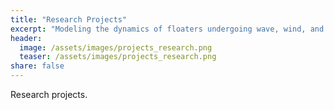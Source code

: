 ```yaml
---
title: "Research Projects"
excerpt: "Modeling the dynamics of floaters undergoing wave, wind, and current effects."
header:
  image: /assets/images/projects_research.png
  teaser: /assets/images/projects_research.png
share: false
---
```


<p style="text-align: justify;">
Research projects.
</p>